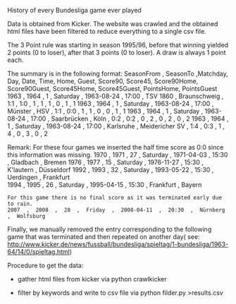 History of every Bundesliga game ever played

Data is obtained from Kicker. The website was crawled and the obtained html files have been filtered to reduce everything to a single csv file.

The 3 Point rule was starting in season 1995/96, before that winning yielded 2 points (0 to loser), after that 3 points (0 to loser). A draw is always 1 point each.

The summary is in the following format:
     SeasonFrom , SeasonTo ,Matchday, Day, Date, Time, Home, Guest, Score90, Score45, Score90Home, Score90Guest, Score45Home, Score45Guest, PointsHome, PointsGuest          
     1963  ,  1964  ,  1  ,  Saturday  ,  1963-08-24  ,  17:00  ,  TSV 1860  ,  Braunschweig  ,  1:1 , 1:0  , 1 , 1  ,  1 , 0  , 1 , 1
     1963  ,  1964  ,  1  ,  Saturday  ,  1963-08-24  ,  17:00  ,  Münster  ,  HSV  ,  1:1 , 0:0  , 1 , 1  ,  0 , 0  , 1 , 1
     1963  ,  1964  ,  1  ,  Saturday  ,  1963-08-24  ,  17:00  ,  Saarbrücken  ,  Köln  ,  0:2 , 0:2  , 0 , 2  ,  0 , 2  , 0 , 2
     1963  ,  1964  ,  1  ,  Saturday  ,  1963-08-24  ,  17:00  ,  Karlsruhe  ,  Meidericher SV  ,  1:4 , 0:3  , 1 , 4  ,  0 , 3  , 0 , 2


Remark: 
	For these four games we inserted the half time score as 0:0 since this information was missing.
	1970  ,  1971  ,  27  ,  Saturday  ,  1971-04-03  ,  15:30  ,  Gladbach  ,  Bremen
	1976  ,  1977  ,  15  ,  Saturday  ,  1976-11-27  ,  15:30  ,  K'lautern  ,  Düsseldorf 
	1992  ,  1993  ,  32  ,  Saturday  ,  1993-05-22  ,  15:30  ,  Uerdingen  ,  Frankfurt  
	1994  ,  1995  ,  26  ,  Saturday  ,  1995-04-15  ,  15:30  ,  Frankfurt  ,  Bayern  

	For this game there is no final score as it was terminated early due to rain.
	2007  ,  2008  ,  28  ,  Friday  ,  2008-04-11  ,  20:30  ,  Nürnberg  ,  Wolfsburg 

Finally, we manually removed the entry corresponding to the following game that was terminated and then repeated on another day( see: http://www.kicker.de/news/fussball/bundesliga/spieltag/1-bundesliga/1963-64/14/0/spieltag.html)

Procedure to get the data:

- gather html files from kicker via
	python  crawlkicker

- filter by keywords and write to csv file via 
	python filder.py >results.csv    

 
